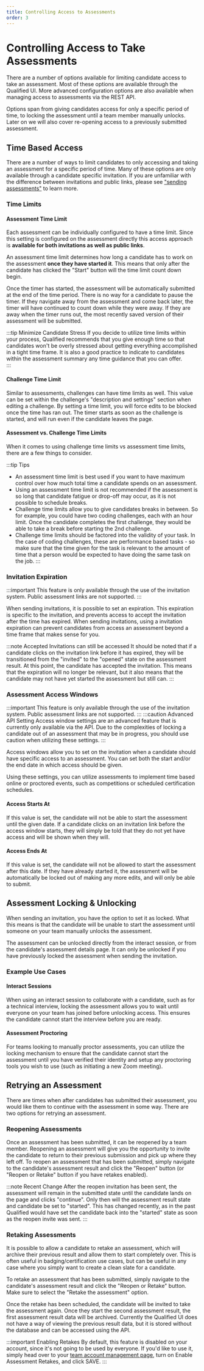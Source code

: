 ```yaml
---
title: Controlling Access to Assessments
order: 3
---
```


# Controlling Access to Take Assessments
There are a number of options available for limiting candidate access to take an assessment. Most of these options are available through the Qualified UI. More advanced configuration options are also available when managing access to assessments via the REST API.

Options span from giving candidates access for only a specific period of time, to locking the assessment until a team member manually unlocks. Later on we will also cover re-opening access to a previously submitted assessment.

## Time Based Access
There are a number of ways to limit candidates to only accessing and taking an assessment for a specific period of time. Many of these options are only available through a candidate specific invitation. If you are unfamiliar with the difference between invitations and public links, please see ["sending assessments"](../invitations) to learn more.

### Time Limits

#### Assessment Time Limit
Each assessment can be individually configured to have a time limit. Since this setting is configured on the assessment directly this access approach is **available for both invitations as well as public links**.

An assessment time limit determines how long a candidate has to work on the assessment **once they have started it**. This means that only after the candidate has clicked the "Start" button will the time limit count down begin. 

Once the timer has started, the assessment will be automatically submitted at the end of the time period. There is no way for a candidate to pause the timer. If they navigate away from the assessment and come back later, the timer will have continued to count down while they were away. If they are away when the timer runs out, the most recently saved version of their assessment will be submitted.

:::tip Minimize Candidate Stress
If you decide to utilize time limits within your process, Qualified recommends that you give enough time so that candidates won't be overly stressed about getting everything accomplished in a tight time frame. It is also a good practice to indicate to candidates within the assessment summary any time guidance that you can offer.   
:::

#### Challenge Time Limit
Similar to assessments, challenges can have time limits as well. This value can be set within the challenge's "description and settings" section when editing a challenge. By setting a time limit, you will force edits to be blocked once the time has ran out. The timer starts as soon as the challenge is started, and will run even if the candidate leaves the page. 

#### Assessment vs. Challenge Time Limits
When it comes to using challenge time limits vs assessment time limits, there are a few things to consider.

:::tip Tips 
- An assessment time limit is best used if you want to have maximum control over how much total time a candidate spends on an assessment. 
- Using an assessment time limit is not recommended if the assessment is so long that candidate fatigue or drop-off may occur, as it is not possible to schedule breaks.
- Challenge time limits allow you to give candidates breaks in between. So for example, you could have two coding challenges, each with an hour limit. Once the candidate completes the first challenge, they would be able to take a break before starting the 2nd challenge.
- Challenge time limits should be factored into the validity of your task. In the case of coding challenges, these are performance based tasks - so make sure that the time given for the task is relevant to the amount of time that a person would be expected to have doing the same task on the job.
::: 

### Invitation Expiration
:::important 
This feature is only available through the use of the invitation system. Public assessment links are not supported. 
:::

When sending invitations, it is possible to set an expiration. This expiration is specific to the invitation, and prevents access to accept the invitation after the time has expired. When sending invitations, using a invitation expiration can prevent candidates from access an assessment beyond a time frame that makes sense for you.

:::note Accepted Invitations can still be accessed
It should be noted that if a candidate clicks on the invitation link before it has expired, they will be transitioned from the "invited" to the "opened" state on the assessment result. At this point, the candidate has accepted the invitation. This means that the expiration will no longer be relevant, but it also means that the candidate may not have yet started the assessment but still can.
:::

### Assessment Access Windows
:::important 
This feature is only available through the use of the invitation system. Public assessment links are not supported. 
:::
:::caution Advanced API Setting
Access window settings are an advanced feature that is currently only available via the API. Due to the complexities of locking a candidate out of an assessment that may be in progress, you should use caution when utilizing these settings. 
:::

Access windows allow you to set on the invitation when a candidate should have specific access to an assessment. You can set both the start and/or the end date in which access should be given.

Using these settings, you can utilize assessments to implement time based online or proctored events, such as competitions or scheduled certification schedules.
   

#### Access Starts At
If this value is set, the candidate will not be able to start the assessment until the given date. If a candidate clicks on an invitation link before the access window starts, they will simply be told that they do not yet have access and will be shown when they will.

#### Access Ends At
If this value is set, the candidate will not be allowed to start the assessment after this date. If they have already started it, the assessment will be automatically be locked out of making any more edits, and will only be able to submit. 

## Assessment Locking & Unlocking
When sending an invitation, you have the option to set it as locked. What this means is that the candidate will be unable to start the assessment until someone on your team manually unlocks the assessment. 

The assessment can be unlocked directly from the interact session, or from the candidate's assessment details page. It can only be unlocked if you have previously locked the assessment when sending the invitation.

### Example Use Cases  

#### Interact Sessions
When using an interact session to collaborate with a candidate, such as for a technical interview, locking the assessment allows you to wait until everyone on your team has joined before unlocking access. This ensures the candidate cannot start the interview before you are ready.

#### Assessment Proctoring
For teams looking to manually proctor assessments, you can utilize the locking mechanism to ensure that the candidate cannot start the assessment until you have verified their identity and setup any proctoring tools you wish to use (such as initiating a new Zoom meeting).   


## Retrying an Assessment
There are times when after candidates has submitted their assessment, you would like them to continue with the assessment in some way. There are two options for retrying an assessment. 

### Reopening Assessments
Once an assessment has been submitted, it can be reopened by a team member. Reopening an assessment will give you the opportunity to invite the candidate to return to their previous submission and pick up where they left off. To reopen an assessment that has been submitted, simply navigate to the candidate's assessment result and click the "Reopen" button (or "Reopen or Retake" button if you have retakes enabled).

:::note Recent Change
After the reopen invitation has been sent, the assessment will remain in the submitted state until the candidate lands on the page and clicks "continue". Only then will the assessment result state and candidate be set to "started". This has changed recently, as in the past Qualified would have set the candidate back into the "started" state as soon as the reopen invite was sent.
:::  

### Retaking Assessments
It is possible to allow a candidate to retake an assessment, which will archive their previous result and allow them to start completely over. This is often useful in badging/certification use cases, but can be useful in any case where you simply want to create a clean slate for a candidate.

To retake an assessment that has been submitted, simply navigate to the candidate's assessment result and click the "Reopen or Retake" button. Make sure to select the "Retake the assessment" option.  
 
Once the retake has been scheduled, the candidate will be invited to take the assessment again. Once they start the second assessment result, the first assessment result data will be archived. Currently the Qualified UI does not have a way of viewing the previous result data, but it is stored without the database and can be accessed using the API. 

:::important Enabling Retakes
By default, this feature is disabled on your account, since it's not going to be used by everyone. If you'd like to use it, simply head over to your [team account management page](https://www.qualified.io/hire/account/team), turn on Enable Assessment Retakes, and click SAVE.
:::
 
